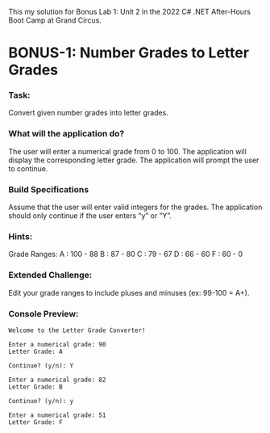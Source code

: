 This my solution for Bonus Lab 1: Unit 2 in the 2022 C# .NET After-Hours Boot Camp at Grand Circus.

# BONUS-1: Number Grades to Letter Grades

### Task: 
Convert given number grades into letter grades.

### What will the application do?
The user will enter a numerical grade from 0 to 100.
The application will display the corresponding letter grade.
The application will prompt the user to continue.

### Build Specifications
Assume that the user will enter valid integers for the grades.
The application should only continue if the user enters “y” or “Y”.

### Hints:
Grade Ranges:
A : 100 - 88
B : 87 - 80
C :  79 - 67
D : 66 - 60
F : 60 - 0

### Extended Challenge:
Edit your grade ranges to include pluses and minuses (ex: 99-100 = A+).

### Console Preview: 
```
Welcome to the Letter Grade Converter!

Enter a numerical grade: 90
Letter Grade: A

Continue? (y/n): Y

Enter a numerical grade: 82
Letter Grade: B

Continue? (y/n): y

Enter a numerical grade: 51
Letter Grade: F
```
